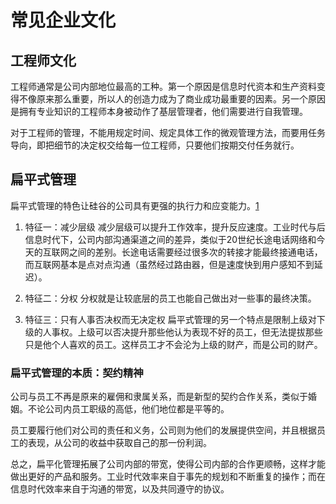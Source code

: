 # 常见企业文化

## 工程师文化

工程师通常是公司内部地位最高的工种。第一个原因是信息时代资本和生产资料变得不像原来那么重要，所以人的创造力成为了商业成功最重要的因素。另一个原因是拥有专业知识的工程师本身被动作了基层管理者，他们需要进行自我管理。

对于工程师的管理，不能用规定时间、规定具体工作的微观管理方法，而要用任务导向，即把细节的决定权交给每一位工程师，只要他们按期交付任务就行。

## 扁平式管理

扁平式管理的特色让硅谷的公司具有更强的执行力和应变能力。[1]

1. 特征一：减少层级
减少层级可以提升工作效率，提升反应速度。工业时代与后信息时代下，公司内部沟通渠道之间的差异，类似于20世纪长途电话网络和今天的互联网之间的差别。长途电话需要经过很多次的转接才能最终接通电话，而互联网基本是点对点沟通（虽然经过路由器，但是速度快到用户感知不到延迟）。

2. 特征二：分权
分权就是让较底层的员工也能自己做出对一些事的最终决策。

3. 特征三：只有人事否决权而无决定权
扁平式管理的另一个特点是限制上级对下级的人事权。上级可以否决提升那些他认为表现不好的员工，但无法提拔那些只是他个人喜欢的员工。这样员工才不会沦为上级的财产，而是公司的财产。

### 扁平式管理的本质：契约精神

公司与员工不再是原来的雇佣和隶属关系，而是新型的契约合作关系，类似于婚姻。不论公司内员工职级的高低，他们地位都是平等的。

员工要履行他们对公司的责任和义务，公司则为他们的发展提供空间，并且根据员工的表现，从公司的收益中获取自己的那一份利润。

总之，扁平化管理拓展了公司内部的带宽，使得公司内部的合作更顺畅，这样才能做出更好的产品和服务。工业时代效率来自于事先的规划和不断重复的操作；而在信息时代效率来自于沟通的带宽，以及共同遵守的协议。

[1]: http://breezedeus.github.io/2016/01/29/breezedeus-silicon-valley-secret.html

